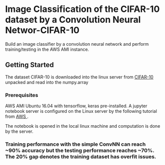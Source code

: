 # Image Classification of the CIFAR-10 dataset by a Convolution Neural Networ-CIFAR-10
Build an image classifier by a convolution neural network and perform training/testing in the AWS AMI instance.

## Getting Started
The dataset CIFAR-10 is downloaded into the linux server from <a href = "https://www.cs.toronto.edu/~kriz/cifar.html"> CIFAR-10</a> unpacked and read into the numpy.array


### Prerequisites

AWS AMI Ubuntu 16.04 with tensorflow, keras pre-installed. 
A jupyter notebook server is configured on the Linux server by the following tutorial from
<a href = "https://docs.aws.amazon.com/dlami/latest/devguide/tutorial-jupyter.html"> AWS </a>.

The notebook is opened in the local linux machine and computation is done by the server.

### Training performance with the simple ConvNN can reach ~90% accuracy but the testing performance reaches ~70%. The 20% gap denotes the training dataset has overfit issues.


